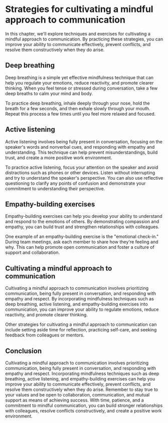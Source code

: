 Strategies for cultivating a mindful approach to communication
=============================================================================================================================

In this chapter, we'll explore techniques and exercises for cultivating a mindful approach to communication. By practicing these strategies, you can improve your ability to communicate effectively, prevent conflicts, and resolve them constructively when they do arise.

Deep breathing
--------------

Deep breathing is a simple yet effective mindfulness technique that can help you regulate your emotions, reduce reactivity, and promote clearer thinking. When you feel tense or stressed during conversation, take a few deep breaths to calm your mind and body.

To practice deep breathing, inhale deeply through your nose, hold the breath for a few seconds, and then exhale slowly through your mouth. Repeat this process a few times until you feel more relaxed and focused.

Active listening
----------------

Active listening involves being fully present in conversation, focusing on the speaker's words and nonverbal cues, and responding with empathy and understanding. This technique can help prevent misunderstandings, build trust, and create a more positive work environment.

To practice active listening, focus your attention on the speaker and avoid distractions such as phones or other devices. Listen without interrupting and try to understand the speaker's perspective. You can also use reflective questioning to clarify any points of confusion and demonstrate your commitment to understanding their perspective.

Empathy-building exercises
--------------------------

Empathy-building exercises can help you develop your ability to understand and respond to the emotions of others. By demonstrating compassion and empathy, you can build trust and strengthen relationships with colleagues.

One example of an empathy-building exercise is the "emotional check-in." During team meetings, ask each member to share how they're feeling and why. This can help promote open communication and foster a culture of support and collaboration.

Cultivating a mindful approach to communication
-----------------------------------------------

Cultivating a mindful approach to communication involves prioritizing communication, being fully present in conversation, and responding with empathy and respect. By incorporating mindfulness techniques such as deep breathing, active listening, and empathy-building exercises into communication, you can improve your ability to regulate emotions, reduce reactivity, and promote clearer thinking.

Other strategies for cultivating a mindful approach to communication can include setting aside time for reflection, practicing self-care, and seeking feedback from colleagues or mentors.

Conclusion
----------

Cultivating a mindful approach to communication involves prioritizing communication, being fully present in conversation, and responding with empathy and respect. Incorporating mindfulness techniques such as deep breathing, active listening, and empathy-building exercises can help you improve your ability to communicate effectively, prevent conflicts, and resolve them constructively when they do arise. Remember to stay true to your values and be open to collaboration, communication, and mutual support as means of achieving success. With time, patience, and a commitment to mindful communication, you can build stronger relationships with colleagues, resolve conflicts constructively, and create a positive work environment.
